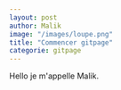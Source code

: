 ```yaml
---
layout: post
author: Malik
image: "/images/loupe.png"
title: "Commencer gitpage"
categorie: gitpage
---
```




<p> Hello je m'appelle Malik. </p>